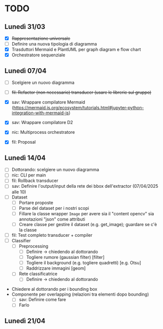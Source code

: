 # TODO

## Lunedì 31/03

- [x] ~~Rappresentazione universale~~
- [ ] Definire una nuova tipologia di diagramma
- [x] Trasduttori Mermaid e PlantUML per graph diagram e flow chart
- [x] Orchestratore sequenziale

## Lunedì 07/04

- [ ] Scelgiere un nuovo diagramma
- [ ] ~~fil: Refactor (non necessario) transducer (usare le librerie sul gruppo)~~
- [x] sav: Wrappare compilatore Mermaid (https://mermaid.js.org/ecosystem/tutorials.html#jupyter-python-integration-with-mermaid-js)
- [x] sav: Wrappare compilatore D2
- [x] nic: Multiprocess orchestratore
- [x] fil: Proposal


## Lunedì 14/04

- [ ] Dottorando: scelgiere un nuovo diagramma
- [ ] nic: CLI per main
- [ ] fil: Rollback transducer
- [ ] sav: Definire l'output/input della rete dei bbox dell'extractor (07/04/2025 alle 10)
- [ ] Dataset
  - [ ] Portare proposte
  - [ ] Parse del dataset per i nostri scopi
  - [ ] Fillare la classe wrapper `Image` per avere sia il "content opencv" sia annotazioni "json" come attributi 
  - [ ] Creare classe per gestire il dataset (e.g. get_image); guardare se c'è la classe 
- [ ] fil: Test completo transducer + compiler
- [ ] Classifier
  - [ ] Preprocessing
    - [ ] Definire -> chiedendo al dottorando
    - [ ] Togliere rumore (gaussian filter) [filter]
    - [ ] Togliere il background (e.g. togliere quadretti) [e.g. Otsu]
    - [ ] Raddrizzare immagini [geom]
  - [ ] Rete classificatrice
    - [ ] Definire -> chiedendo al dottorando
- Chiedere al dottorando per i bounding box
- Componente per overlapping (relazioni tra elementi dopo bounding)
  - [ ] sav: Definire come fare
  - [ ] Farlo

## Lunedì 21/04



